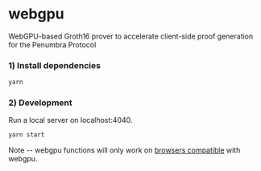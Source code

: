 # webgpu
WebGPU-based Groth16 prover to accelerate client-side proof generation for the Penumbra Protocol

### 1) Install dependencies

```bash
yarn
```

### 2) Development

Run a local server on localhost:4040.

```bash
yarn start
```
Note -- webgpu functions will only work on [browsers compatible](https://caniuse.com/webgpu) with webgpu.
